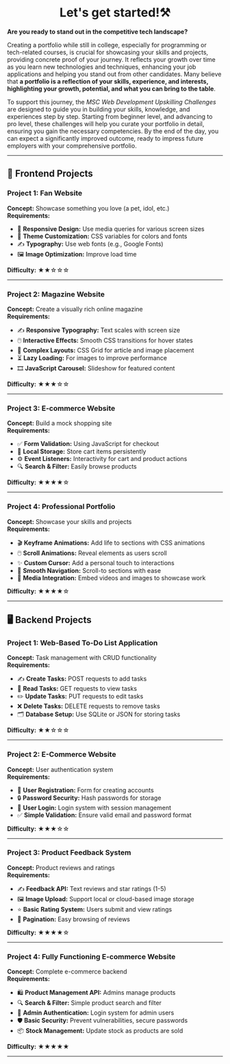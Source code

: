<h1 align="center">Let's get started!⚒️</h1>

**Are you ready to stand out in the competitive tech landscape?** 

Creating a portfolio while still in college, especially for programming or tech-related courses, is crucial for showcasing your skills and projects, providing concrete proof of your journey. It reflects your growth over time as you learn new technologies and techniques, enhancing your job applications and helping you stand out from other candidates. Many believe that **a portfolio is a reflection of your skills, experience, and interests, highlighting your growth, potential, and what you can bring to the table**.

To support this journey, the *MSC Web Development Upskilling Challenges* are designed to guide you in building your skills, knowledge, and experiences step by step. Starting from beginner level, and advancing to pro level, these challenges will help you curate your portfolio in detail, ensuring you gain the necessary competencies. By the end of the day, you can expect a significantly improved outcome, ready to impress future employers with your comprehensive portfolio.


---


## 🎨 Frontend Projects


### Project 1: Fan Website


**Concept:** Showcase something you love (a pet, idol, etc.)  
**Requirements:**
- 📱 **Responsive Design:** Use media queries for various screen sizes
- 🎨 **Theme Customization:** CSS variables for colors and fonts
- ✍️ **Typography:** Use web fonts (e.g., Google Fonts)
- 🖼️ **Image Optimization:** Improve load time


**Difficulty:** ★★☆☆☆


---


### Project 2: Magazine Website


**Concept:** Create a visually rich online magazine  
**Requirements:**
- ✍️ **Responsive Typography:** Text scales with screen size
- 🖱️ **Interactive Effects:** Smooth CSS transitions for hover states
- 📐 **Complex Layouts:** CSS Grid for article and image placement
- ⏳ **Lazy Loading:** For images to improve performance
- 🎞️ **JavaScript Carousel:** Slideshow for featured content


**Difficulty:** ★★★☆☆


---


### Project 3: E-commerce Website


**Concept:** Build a mock shopping site  
**Requirements:**
- ✅ **Form Validation:** Using JavaScript for checkout
- 💾 **Local Storage:** Store cart items persistently
- ⚙️ **Event Listeners:** Interactivity for cart and product actions
- 🔍 **Search & Filter:** Easily browse products


**Difficulty:** ★★★★☆


---


### Project 4: Professional Portfolio


**Concept:** Showcase your skills and projects  
**Requirements:**
- 🎬 **Keyframe Animations:** Add life to sections with CSS animations
- 🖱️ **Scroll Animations:** Reveal elements as users scroll
- ✨ **Custom Cursor:** Add a personal touch to interactions
- 📜 **Smooth Navigation:** Scroll-to sections with ease
- 🎥 **Media Integration:** Embed videos and images to showcase work


**Difficulty:** ★★★★☆


---


## 🖥️ Backend Projects


### Project 1: Web-Based To-Do List Application


**Concept:** Task management with CRUD functionality  
**Requirements:**
- ✍️ **Create Tasks:** POST requests to add tasks
- 📄 **Read Tasks:** GET requests to view tasks
- ✏️ **Update Tasks:** PUT requests to edit tasks
- ❌ **Delete Tasks:** DELETE requests to remove tasks
- 🗂️ **Database Setup:** Use SQLite or JSON for storing tasks


**Difficulty:** ★★☆☆☆


---


### Project 2: E-Commerce Website


**Concept:** User authentication system  
**Requirements:**
- 🔑 **User Registration:** Form for creating accounts
- 🔒 **Password Security:** Hash passwords for storage
- 👤 **User Login:** Login system with session management
- ✅ **Simple Validation:** Ensure valid email and password format


**Difficulty:** ★★★☆☆


---


### Project 3: Product Feedback System


**Concept:** Product reviews and ratings  
**Requirements:**
- ✍️ **Feedback API:** Text reviews and star ratings (1-5)
- 🖼️ **Image Upload:** Support local or cloud-based image storage
- ⭐ **Basic Rating System:** Users submit and view ratings
- 📄 **Pagination:** Easy browsing of reviews


**Difficulty:** ★★★★☆


---


### Project 4: Fully Functioning E-commerce Website


**Concept:** Complete e-commerce backend  
**Requirements:**
- 🛍️ **Product Management API:** Admins manage products
- 🔍 **Search & Filter:** Simple product search and filter
- 👤 **Admin Authentication:** Login system for admin users
- 🛡️ **Basic Security:** Prevent vulnerabilities, secure passwords
- 📦 **Stock Management:** Update stock as products are sold


**Difficulty:** ★★★★★


---

